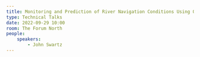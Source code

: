 ```yaml
---
title: Monitoring and Prediction of River Navigation Conditions Using Open Data
type: Technical Talks
date: 2022-09-29 10:00
room: The Forum North
people:
    speakers:
        - John Swartz
---
```

